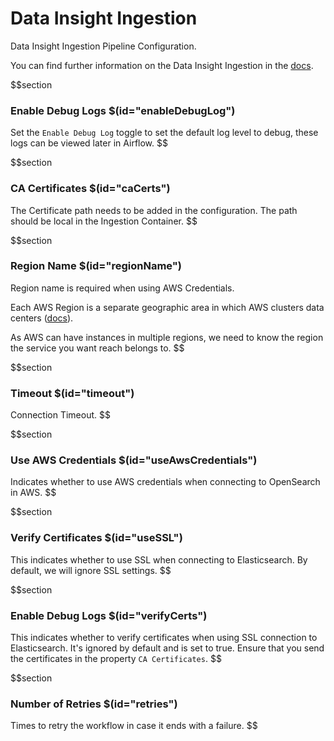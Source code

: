 # Data Insight Ingestion

Data Insight Ingestion Pipeline Configuration.


You can find further information on the Data Insight Ingestion in the [docs](https://docs.meta-mart.org/metamart/data-insight).

$$section

### Enable Debug Logs $(id="enableDebugLog")

Set the `Enable Debug Log` toggle to set the default log level to debug, these logs can be viewed later in Airflow.
$$

$$section

### CA Certificates $(id="caCerts")

The Certificate path needs to be added in the configuration. The path should be local in the Ingestion Container.
$$

$$section

### Region Name $(id="regionName")

Region name is required when using AWS Credentials.

Each AWS Region is a separate geographic area in which AWS clusters data centers ([docs](https://docs.aws.amazon.com/AmazonRDS/latest/UserGuide/Concepts.RegionsAndAvailabilityZones.html)).

As AWS can have instances in multiple regions, we need to know the region the service you want reach belongs to.
$$

$$section

### Timeout $(id="timeout")

Connection Timeout.
$$

$$section

### Use AWS Credentials $(id="useAwsCredentials")

Indicates whether to use AWS credentials when connecting to OpenSearch in AWS.
$$

$$section

### Verify Certificates $(id="useSSL")

This indicates whether to use SSL when connecting to Elasticsearch. By default, we will ignore SSL settings.
$$

$$section

### Enable Debug Logs $(id="verifyCerts")

This indicates whether to verify certificates when using SSL connection to Elasticsearch. It's ignored by default and is set to true. Ensure that you send the certificates in the property `CA Certificates`.
$$

$$section
### Number of Retries $(id="retries")

Times to retry the workflow in case it ends with a failure.
$$